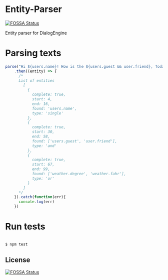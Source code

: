 # Entity-Parser
[![FOSSA Status](https://app.fossa.io/api/projects/git%2Bgithub.com%2FProject-Ann%2FEntity-Parser.svg?type=shield)](https://app.fossa.io/projects/git%2Bgithub.com%2FProject-Ann%2FEntity-Parser?ref=badge_shield)

Entity parser for DialogEngine

# Parsing texts

```js
parse("Hi ${users.name}! How is the ${users.guest && user.friend}, Today is a ${weather.degree || weather.fahr}")
    .then((entity) => {
      /*
      List of entities
        [
          {
            complete: true,
            start: 4,
            end: 16,
            found: 'users.name',
            type: 'single'
          },
          {
            complete: true,
            start: 30,
            end: 58,
            found: ['users.guest', 'user.friend'],
            type: 'and'
          },
          {
            complete: true,
            start: 67,
            end: 99,
            found: ['weather.degree', 'weather.fahr'],
            type: 'or'
          }
        ]
      */
    }).catch(function(err){
      console.log(err)
    })
```

# Run tests

```bash

$ npm test

```


## License
[![FOSSA Status](https://app.fossa.io/api/projects/git%2Bgithub.com%2FProject-Ann%2FEntity-Parser.svg?type=large)](https://app.fossa.io/projects/git%2Bgithub.com%2FProject-Ann%2FEntity-Parser?ref=badge_large)
